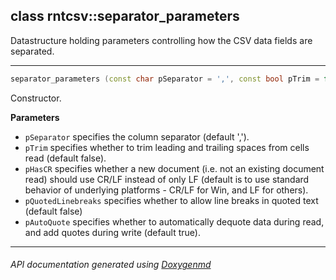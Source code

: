 ## class rntcsv::separator_parameters

Datastructure holding parameters controlling how the CSV data fields are separated.  

---

```c++
separator_parameters (const char pSeparator = ',', const bool pTrim = false, const bool pHasCR = sPlatformHasCR, const bool pQuotedLinebreaks = false, const bool pAutoQuote = true)
```
Constructor. 

**Parameters**
- `pSeparator` specifies the column separator (default ','). 
- `pTrim` specifies whether to trim leading and trailing spaces from cells read (default false). 
- `pHasCR` specifies whether a new document (i.e. not an existing document read) should use CR/LF instead of only LF (default is to use standard behavior of underlying platforms - CR/LF for Win, and LF for others). 
- `pQuotedLinebreaks` specifies whether to allow line breaks in quoted text (default false) 
- `pAutoQuote` specifies whether to automatically dequote data during read, and add quotes during write (default true). 

---

###### API documentation generated using [Doxygenmd](https://github.com/d99kris/doxygenmd)

